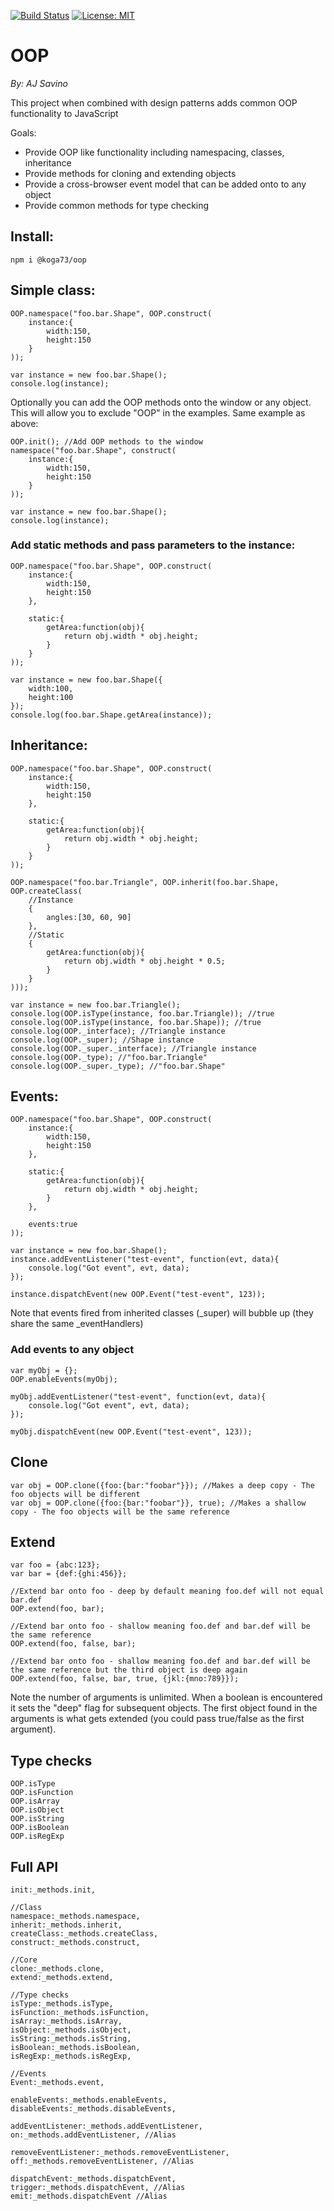 [![Build Status](https://travis-ci.org/koga73/OOP.svg?branch=feature%2Funit-test)](https://travis-ci.org/koga73/OOP)
[![License: MIT](https://img.shields.io/badge/License-MIT-yellow.svg)](https://opensource.org/licenses/MIT)

# OOP
*By: AJ Savino*

This project when combined with design patterns adds common OOP functionality to JavaScript

Goals:
- Provide OOP like functionality including namespacing, classes, inheritance
- Provide methods for cloning and extending objects
- Provide a cross-browser event model that can be added onto to any object
- Provide common methods for type checking

## Install:
```
npm i @koga73/oop
```

## Simple class:
```
OOP.namespace("foo.bar.Shape", OOP.construct(
	instance:{
		width:150,
		height:150
	}
));

var instance = new foo.bar.Shape();
console.log(instance);
```

Optionally you can add the OOP methods onto the window or any object.
This will allow you to exclude "OOP" in the examples. Same example as above:
```
OOP.init(); //Add OOP methods to the window
namespace("foo.bar.Shape", construct(
	instance:{
		width:150,
		height:150
	}
));

var instance = new foo.bar.Shape();
console.log(instance);
```

### Add static methods and pass parameters to the instance:
```
OOP.namespace("foo.bar.Shape", OOP.construct(
	instance:{
		width:150,
		height:150
	},
	
	static:{
		getArea:function(obj){
			return obj.width * obj.height;
		}
	}
));

var instance = new foo.bar.Shape({
	width:100,
	height:100
});
console.log(foo.bar.Shape.getArea(instance));
```

## Inheritance:
```
OOP.namespace("foo.bar.Shape", OOP.construct(
	instance:{
		width:150,
		height:150
	},
	
	static:{
		getArea:function(obj){
			return obj.width * obj.height;
		}
	}
));

OOP.namespace("foo.bar.Triangle", OOP.inherit(foo.bar.Shape, OOP.createClass(
	//Instance
	{
		angles:[30, 60, 90]
	},
	//Static
	{
		getArea:function(obj){
			return obj.width * obj.height * 0.5;
		}
	}
)));

var instance = new foo.bar.Triangle();
console.log(OOP.isType(instance, foo.bar.Triangle)); //true
console.log(OOP.isType(instance, foo.bar.Shape)); //true
console.log(OOP._interface); //Triangle instance
console.log(OOP._super); //Shape instance
console.log(OOP._super._interface); //Triangle instance
console.log(OOP._type); //"foo.bar.Triangle"
console.log(OOP._super._type); //"foo.bar.Shape"
```

## Events:
```
OOP.namespace("foo.bar.Shape", OOP.construct(
	instance:{
		width:150,
		height:150
	},
	
	static:{
		getArea:function(obj){
			return obj.width * obj.height;
		}
	},
	
	events:true
));

var instance = new foo.bar.Shape();
instance.addEventListener("test-event", function(evt, data){
	console.log("Got event", evt, data);
});

instance.dispatchEvent(new OOP.Event("test-event", 123));
```
Note that events fired from inherited classes (_super) will bubble up (they share the same _eventHandlers)

### Add events to any object
```
var myObj = {};
OOP.enableEvents(myObj);

myObj.addEventListener("test-event", function(evt, data){
	console.log("Got event", evt, data);
});

myObj.dispatchEvent(new OOP.Event("test-event", 123));
```

## Clone
```
var obj = OOP.clone({foo:{bar:"foobar"}}); //Makes a deep copy - The foo objects will be different
var obj = OOP.clone({foo:{bar:"foobar"}}, true); //Makes a shallow copy - The foo objects will be the same reference
```

## Extend
```
var foo = {abc:123};
var bar = {def:{ghi:456}};

//Extend bar onto foo - deep by default meaning foo.def will not equal bar.def
OOP.extend(foo, bar);

//Extend bar onto foo - shallow meaning foo.def and bar.def will be the same reference
OOP.extend(foo, false, bar);

//Extend bar onto foo - shallow meaning foo.def and bar.def will be the same reference but the third object is deep again
OOP.extend(foo, false, bar, true, {jkl:{mno:789}});
```
Note the number of arguments is unlimited. When a boolean is encountered it sets the "deep" flag for subsequent objects. The first object found in the arguments is what gets extended (you could pass true/false as the first argument).

## Type checks
```
OOP.isType
OOP.isFunction
OOP.isArray
OOP.isObject
OOP.isString
OOP.isBoolean
OOP.isRegExp
```

## Full API
```
init:_methods.init,

//Class
namespace:_methods.namespace,
inherit:_methods.inherit,
createClass:_methods.createClass,
construct:_methods.construct,

//Core
clone:_methods.clone,
extend:_methods.extend,

//Type checks
isType:_methods.isType,
isFunction:_methods.isFunction,
isArray:_methods.isArray,
isObject:_methods.isObject,
isString:_methods.isString,
isBoolean:_methods.isBoolean,
isRegExp:_methods.isRegExp,

//Events
Event:_methods.event,

enableEvents:_methods.enableEvents,
disableEvents:_methods.disableEvents,

addEventListener:_methods.addEventListener,
on:_methods.addEventListener, //Alias

removeEventListener:_methods.removeEventListener,
off:_methods.removeEventListener, //Alias

dispatchEvent:_methods.dispatchEvent,
trigger:_methods.dispatchEvent, //Alias
emit:_methods.dispatchEvent //Alias
```